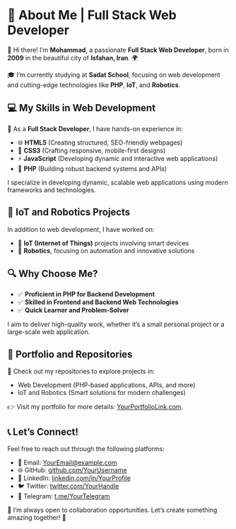 
# 👋 About Me | Full Stack Web Developer  

🎉 Hi there! I’m **Mohammad**, a passionate **Full Stack Web Developer**, born in **2009** in the beautiful city of **Isfahan, Iran**. 🌍  

🎓 I’m currently studying at **Sadat School**, focusing on web development and cutting-edge technologies like **PHP**, **IoT**, and **Robotics**.  

## 💻 My Skills in Web Development  
🚀 As a **Full Stack Developer**, I have hands-on experience in:  
- 🌐 **HTML5** (Creating structured, SEO-friendly webpages)  
- 🎨 **CSS3** (Crafting responsive, mobile-first designs)  
- ⚡ **JavaScript** (Developing dynamic and interactive web applications)  
- 🐘 **PHP** (Building robust backend systems and APIs)  

I specialize in developing dynamic, scalable web applications using modern frameworks and technologies.  

## 🤖 IoT and Robotics Projects  
In addition to web development, I have worked on:  
- 🌟 **IoT (Internet of Things)** projects involving smart devices  
- 🤖 **Robotics**, focusing on automation and innovative solutions  

## 🔍 Why Choose Me?  
- ✅ **Proficient in PHP for Backend Development**  
- ✅ **Skilled in Frontend and Backend Web Technologies**  
- ✅ **Quick Learner and Problem-Solver**  

I aim to deliver high-quality work, whether it’s a small personal project or a large-scale web application.  

## 🌟 Portfolio and Repositories  
📂 Check out my repositories to explore projects in:  
- Web Development (PHP-based applications, APIs, and more)  
- IoT and Robotics (Smart solutions for modern challenges)  

👉 Visit my portfolio for more details: [YourPortfolioLink.com](#).  

## 📞 Let’s Connect!  
Feel free to reach out through the following platforms:  
- 📧 Email: [YourEmail@example.com](mailto:YourEmail@example.com)  
- 🌐 GitHub: [github.com/YourUsername](https://github.com/YourUsername)  
- 🔗 LinkedIn: [linkedin.com/in/YourProfile](https://linkedin.com/in/YourProfile)  
- 🐦 Twitter: [twitter.com/YourHandle](https://twitter.com/YourHandle)  
- 📱 Telegram: [t.me/YourTelegram](https://t.me/YourTelegram)  

💬 I’m always open to collaboration opportunities. Let’s create something amazing together! 🚀  
